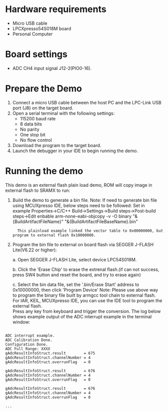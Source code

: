 Hardware requirements
=====================
- Micro USB cable
- LPCXpresso54S018M board
- Personal Computer

Board settings
============
- ADC CH4 input signal J12-2(PIO0-16).

Prepare the Demo
===============
1.  Connect a micro USB cable between the host PC and the LPC-Link USB port (J8) on the target board.
2.  Open a serial terminal with the following settings:
    - 115200 baud rate
    - 8 data bits
    - No parity
    - One stop bit
    - No flow control
3.  Download the program to the target board.
4.  Launch the debugger in your IDE to begin running the demo.

Running the demo
================
This demo is an external flash plain load demo, ROM will copy image in external flash to SRAMX to run:
1. Build the demo to generate a bin file.
   Note: If need to generate bin file using MCUXpresso IDE, below steps need to be followed:
         Set in example Properties->C/C++ Build->Settings->Build steps->Post-build steps->Edit
         enbable arm-none-eabi-objcopy -v -O binary "&{BuildArtifactFileName}" "&{BuildArtifactFileBaseName}.bin" 
         
         This plainload example linked the vector table to 0x00000000, but program to external flash 0x10000000.

2. Program the bin file to external on board flash via SEGGER J-FLASH Lite(V6.22 or higher):

   a. Open SEGGER J-FLASH Lite, select device LPC54S018M.

   b. Click the 'Erase Chip' to erase the extrenal flash.(if can not success, press SW4 button and reset the board, and try to erase again)

   c. Select the bin data file, set the '.bin/Erase Start' address to 0x10000000, then click 'Program Device'
Note: Please use above way to program the binary file built by armgcc tool chain to external flash. 
      For IAR, KEIL, MCUXpresso IDE, you can use the IDE tool to program the external flash.  
Press any key from keyboard and trigger the conversion.
The log below shows example output of the ADC interrupt example in the terminal window:
~~~~~~~~~~~~~~~~~~~~~~~~~~~~~~~~~~~

ADC interrupt example.
ADC Calibration Done.
Configuration Done.
ADC Full Range: XXXX
gAdcResultInfoStruct.result        = 675
gAdcResultInfoStruct.channelNumber = 4
gAdcResultInfoStruct.overrunFlag   = 0

gAdcResultInfoStruct.result        = 676
gAdcResultInfoStruct.channelNumber = 4
gAdcResultInfoStruct.overrunFlag   = 0

gAdcResultInfoStruct.result        = 676
gAdcResultInfoStruct.channelNumber = 4
gAdcResultInfoStruct.overrunFlag   = 0

...

~~~~~~~~~~~~~~~~~~~~~~~~~~~~~~~~~~~
